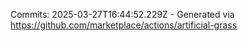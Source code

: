 Commits: 2025-03-27T16:44:52.229Z - Generated via https://github.com/marketplace/actions/artificial-grass
<br>
